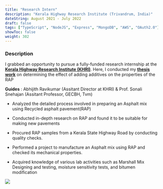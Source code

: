 ```yaml
---
title: "Research Intern"
description: "Kerala Highway Research Institute (Trivandrum, India)"
dateString: August 2021 - July 2022
draft: false
tags: ["TypeScript", "NodeJS", "Express", "MongoDB", "AWS", "OAuth2.0"]
showToc: false
weight: 302
--- 
```


### Description

I grabbed an opportunity to pursue a fully-funded research internship at the **[Kerala Highway Research Institute (KHRI)](https://khri.org/aboutus)**. Here, I conducted my **[thesis work](https://drive.google.com/file/d/1tQMhVJwhGpne7B8lqEWgLNWSX_nOXC7r/view?usp=sharing)** on determining the effect of adding additives on the properties of the RAP 


**Guides** : Abhijith Ravikumar (Assitant Director at KHRI) & Prof. Sonali Snehajan (Assitant Professor, GECBH, Tvm)

- Analyzed the detailed process involved in preparing an Asphalt mix using Recycled asphalt pavement(RAP)

- Conducted in-depth research on RAP and found it to be suitable for making new pavements

- Procured RAP samples from a Kerala State Highway Road by conducting quality checks.

- Performed a project to manufacture an Asphalt mix using RAP and checked its mechanical properties.

- Acquired knowledge of various lab activities such as Marshall Mix Designing and testing, moisture sensitivity tests, and bitumen modification



![](/experience/buyerassist/khri.jpg)